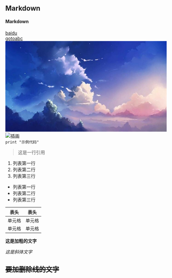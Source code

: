 ## Markdown
#### Markdown
[baidu](https://www.baidu.com)
<br>
[gotoabc](https://github.com/hdl2118/hdla/blob/main/abc)
<br>
![目录图片](https://github.com/gtwilson8921/gtwilsona/blob/main/ass.jpg)
<br>
![插画](https://www.sanguosha.com/static/pc/dist/img/general3.png)
<br>
`print "示例代码" ` 
>这是一行引用
1. 列表第一行
2. 列表第二行
3. 列表第三行

- 列表第一行
- 列表第二行
- 列表第三行

|  表头   | 表头  |
|  ----  | ----  |
| 单元格  | 单元格 |
| 单元格  | 单元格 |

**这是加粗的文字**

*这是斜体文字* 

~~要加删除线的文字~~
---
